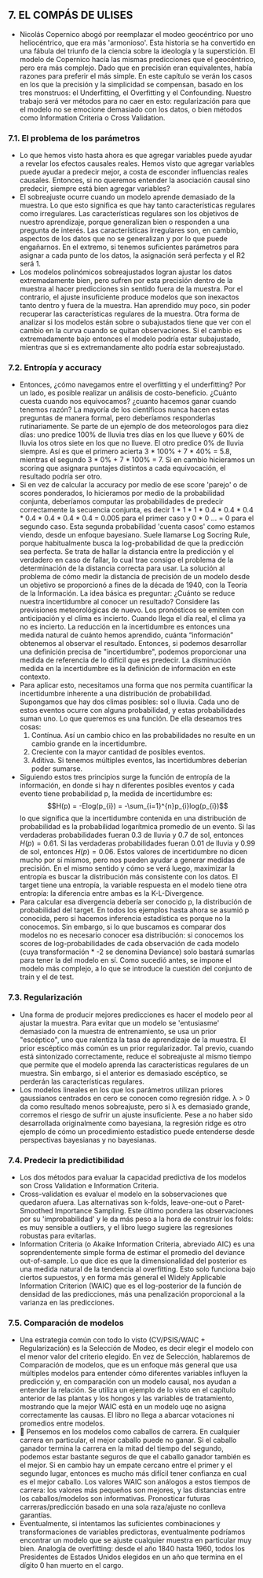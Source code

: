 ## 7. EL COMPÁS DE ULISES

* Nicolás Copernico abogó por reemplazar el modeo geocéntrico por uno heliocéntrico, que era más 'armonioso'. Esta historia se ha convertido en una fábula del triunfo de la ciencia sobre la ideología y la superstición. El modelo de Copernico hacía las mismas predicciones que el geocéntrico, pero era más complejo. Dado que en precisión eran equivalentes, había razones para preferir el más simple. En este capítulo se verán los casos en los que la precisión y la simplicidad se compensan, basado en los tres monstruos: el Underfitting, el Overfitting y el Confounding. Nuestro trabajo será ver métodos para no caer en esto: regularización para que el modelo no se emocione demasiado con los datos, o bien métodos como Information Criteria o Cross Validation.

### 7.1. El problema de los parámetros

* Lo que hemos visto hasta ahora es que agregar variables puede ayudar a revelar los efectos causales reales. Hemos visto que agregar variables puede ayudar a predecir mejor, a costa de esconder influencias reales causales. Entonces, si no queremos entender la asociación causal sino predecir, siempre está bien agregar variables?
* El sobreajuste ocurre cuando un modelo aprende demasiado de la muestra. Lo que esto significa es que hay tanto características regulares como irregulares. Las características regulares son los objetivos de nuestro aprendizaje, porque generalizan bien o responden a una pregunta de interés. Las características irregulares son, en cambio, aspectos de los datos que no se generalizan y por lo que puede engañarnos. En el extremo, si tenemos suficientes parámetros para asignar a cada punto de los datos, la asignación será perfecta y el R2 será 1.
* Los modelos polinómicos sobreajustados logran ajustar los datos extremadamente bien, pero sufren por esta precisión dentro de la muestra al hacer predicciones sin sentido fuera de la muestra. Por el contrario, el ajuste insuficiente produce modelos que son inexactos tanto dentro y fuera de la muestra. Han aprendido muy poco, sin poder recuperar las características regulares de la muestra. Otra forma de analizar si los modelos están sobre o subajustados tiene que ver con el cambio en la curva cuando se quitan observaciones. Si el cambio es extremadamente bajo entonces el modelo podría estar subajustado, mientras que si es extremandamente alto podría estar sobreajustado.

### 7.2. Entropía y accuracy

* Entonces, ¿cómo navegamos entre el overfitting y el underfitting? Por un lado, es posible realizar un análisis de costo-beneficio. ¿Cuánto cuesta cuando nos equivocamos? ¿cuanto hacemos ganar cuando tenemos razón? La mayoría de los científicos nunca hacen estas preguntas de manera formal, pero deberíamos responderlas rutinariamente. Se parte de un ejemplo de dos meteorologos para diez días: uno predice 100% de lluvia tres días en los que llueve y 60% de lluvia los otros siete en los que no llueve. El otro predice 0% de lluvia siempre. Así es que el primero acierta 3 * 100% + 7 * 40% = 5.8, mientras el segundo 3 * 0% + 7 * 100% = 7. Si en cambio hicieramos un scoring que asignara puntajes distintos a cada equivocación, el resultado podría ser otro.
* Si en vez de calcular la accuracy por medio de ese score 'parejo' o de scores ponderados, lo hicieramos por medio de la probabilidad conjunta, deberíamos computar las probabilidades de predecir correctamente la secuencia conjunta, es decir 1 * 1 * 1 * 0.4 * 0.4 * 0.4 * 0.4 * 0.4 * 0.4 * 0.4 = 0.005 para el primer caso y 0 * 0 ...  = 0 para el segundo caso. Esta segunda probabilidad 'cuenta casos' como estamos viendo, desde un enfoque bayesiano. Suele llamarse Log Socring Rule, porque habitualmente busca la log-probabilidad de que la predicción sea perfecta. Se trata de hallar la distancia entre la predicción y el verdadero en caso de fallar, lo cual trae consigo el problema de la determinación de la distancia correcta para usar. La solución al problema de cómo medir la distancia de precisión de un modelo desde un objetivo se proporcionó a fines de la década de 1940, con la Teoría de la Información. La idea básica es preguntar: ¿Cuánto se reduce nuestra incertidumbre al conocer un resultado? Considere las previsiones meteorológicas de nuevo. Los pronósticos se emiten con anticipación y el clima es incierto. Cuando llega el día real, el clima ya no es incierto. La reducción en la incertidumbre es entonces una medida natural de cuánto hemos aprendido, cuánta “información” obtenemos al observar el resultado. Entonces, si podemos desarrollar una definición precisa de "incertidumbre", podemos proporcionar una medida de referencia de lo difícil que es predecir. La disminución medida en la incertidumbre es la definición de información en este contexto.
* Para aplicar esto, necesitamos una forma que nos permita cuantificar la incertidumbre inherente a una distribución de probabilidad. Supongamos que hay dos climas posibles: sol o lluvia. Cada uno de estos eventos ocurre con alguna probabilidad, y estas probabilidades suman uno. Lo que queremos es una función. De ella deseamos tres cosas:
    1. Contínua. Así un cambio chico en las probabilidades no resulte en un cambio grande en la incertidumbre.
    2. Creciente con la mayor cantidad de posibles eventos.
    3. Aditiva. Si tenemos múltiples eventos, las incertidumbres deberían poder sumarse.
* Siguiendo estos tres principios surge la función de entropía de la información, en donde si hay n diferentes posibles eventos y cada evento tiene probabilidad p, la medida de incertidumbre es:
$$H(p) = -Elog(p_{i}) = -\sum_{i=1}^{n}p_{i}log(p_{i})$$
lo que significa que la incertidumbre contenida en una distribución de probabilidad es la probabilidad logarítmica promedio de un evento. Si las verdaderas probabilidades fueran 0.3 de lluvia y 0.7 de sol, entonces $H(p) = 0.61$. Si las verdaderas probabilidades fueran 0.01 de lluvia y 0.99 de sol, entonces $H(p) = 0.06$. Estos valores de incertidumbre no dicen mucho por sí mismos, pero nos pueden ayudar a generar medidas de precisión. En el mismo sentido y cómo se verá luego, maximizar la entropía es buscar la distribución más consistente con los datos. El target tiene una entropía, la variable respuesta en el modelo tiene otra entropía: la diferencia entre ambas es la K-L-Divergence.
* Para calcular esa divergencia debería ser conocido p, la distribución de probabilidad del target. En todos los ejemplos hasta ahora se asumió p conocida, pero si hacemos inferencia estadística es porque no la conocemos. Sin embargo, si lo que buscamos es comparar dos modelos no es necesario conocer esa distribución: si conocemos los scores de log-probabilidades de cada observación de cada modelo (cuya transformación * -2 se denomina Deviance) solo bastará sumarlas para tener la del modelo en sí. Como sucedió antes, se impone el modelo más complejo, a lo que se introduce la cuestión del conjunto de train y el de test.

### 7.3. Regularización

* Una forma de producir mejores predicciones es hacer el modelo peor al ajustar la muestra. Para evitar que un modelo se 'entusiasme' demasiado con la muestra de entrenamiento, se usa un prior "escéptico", uno que ralentiza la tasa de aprendizaje de la muestra. El prior escéptico más común es un prior regularizador. Tal previo, cuando está sintonizado correctamente, reduce el sobreajuste al mismo tiempo que permite que el modelo aprenda las características regulares de un muestra. Sin embargo, si el anterior es demasiado escéptico, se perderán las características regulares.
* Los modelos lineales en los que los parámetros utilizan priores gaussianos centrados en cero se conocen como regresión ridge. λ > 0 da como resultado menos sobreajuste, pero si λ es demasiado grande, corremos el riesgo de sufrir un ajuste insuficiente. Pese a no haber sido desarrollada originalmente como bayesiana, la regresión ridge es otro ejemplo de cómo un procedimiento estadístico puede entenderse desde perspectivas bayesianas y no bayesianas.

### 7.4. Predecir la predictibilidad

* Los dos métodos para evaluar la capacidad predictiva de los modelos son Cross Validation e Information Criteria. 
* Cross-validation es evaluar el modelo en la sobservaciones que quedaron afuera. Las alternativas son k-folds, leave-one-out o Paret-Smoothed Importance Sampling. Este último pondera las observaciones por su 'improbabilidad' y le da más peso a la hora de construir los folds: es muy sensible a outliers, y el libro luego sugiere las regresiones robustas para evitarlas.
* Information Criteria (o Akaike Information Criteria, abreviado AIC) es una soprendentemente simple forma de estimar el promedio del deviance out-of-sample. Lo que dice es que la dimensionalidad del posterior es una medida natural de la tendencia al overfitting. Esto solo funciona bajo ciertos supuestos, y en forma más general el Widely Applicable Information Criterion (WAIC) que es el log-posterior de la función de densidad de las predicciones, más una penalización proporcional a la varianza en las predicciones.

### 7.5. Comparación de modelos

* Una estrategia común con todo lo visto (CV/PSIS/WAIC + Regularización) es la Selección de Modeo, es decir elegir el modelo con el menor valor del criterio elegido. En vez de Selección, hablaremos de Comparación de modelos, que es un enfoque más general que usa múltiples modelos para entender cómo diferentes variables influyen la predicción y, en comparación con un modelo causal, nos ayudan a entender la relación. Se utiliza un ejemplo de lo visto en el capítulo anterior de las plantas y los hongos y las variables de tratamiento, mostrando que la mejor WAIC está en un modelo uqe no asigna correctamente las causas. El libro no llega a abarcar votaciones ni promedios entre modelos.
* :gem: Pensemos en los modelos como caballos de carrera. En cualquier carrera en particular, el mejor caballo puede no ganar. Si el caballo ganador termina la carrera en la mitad del tiempo del segundo, podemos estar bastante seguros de que el caballo ganador también es el mejor. Si en cambio hay un empate cercano entre el primer y el segundo lugar, entonces es mucho más difícil tener confianza en cual es el mejor caballo. Los valores WAIC son análogos a estos tiempos de carrera: los valores más pequeños son mejores, y las distancias entre los caballos/modelos son informativas. Pronosticar futuras carreras/predicción basado en una sola raza/ajuste no conlleva garantías.
* Eventualmente, si intentamos las suficientes combinaciones y transformaciones de variables predictoras, eventualmente podríamos encontrar un modelo que se ajuste
cualquier muestra en particular muy bien. Analogía de overfitting: desde el año 1840 hasta 1960, todos los Presidentes de Estados Unidos elegidos en un año que termina en el dígito 0 han muerto en el cargo.
